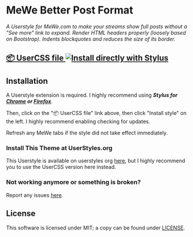 # MeWe Better Post Format

_A Userstyle for MeWe.com to make your streams show full posts without a "See more" link to expand. Render HTML headers properly (loosely based on Bootstrap). Indents blockquotes and reduces the size of its border._

## [📦 UserCSS file ![Install directly with Stylus](https://img.shields.io/badge/Install%20directly%20with-Stylus-00adad.svg)](https://raw.githubusercontent.com/kevin-guertin/mewe-better-post-format/master/dist/mewe-better-post-format.user.css)

## Installation

A Userstyle extension is required. I highly recommend using **_Stylus for [Chrome](https://chrome.google.com/webstore/detail/stylus/clngdbkpkpeebahjckkjfobafhncgmne) or [Firefox](https://addons.mozilla.org/en-US/firefox/addon/styl-us/)_**.

Then, click on the "📦 UserCSS file" link above, then click "Install style" on the left. I highly recommend enabling checking for updates.

Refresh any MeWe tabs if the style did not take effect immediately.

### Install This Theme at UserStyles.org

This Userstyle is available on userstyles org [here](https://userstyles.org/styles/181307/), but I highly recommend you to use the UserCSS version here instead.

### Not working anymore or something is broken?

Report any issues [here](https://github.com/kevin-guertin/mewe-fluid-userstyle/issues).

## License

This software is licensed under MIT; a copy can be found under [LICENSE](LICENSE).
